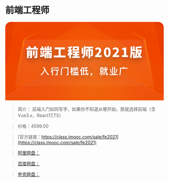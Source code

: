 # 前端工程师

![img](../../assets/60b5cd5e0973fa4b06960344.jpg)

> 简介： 前端入门如同写字，如果你不知道从哪开始，那就选择前端（含Vue3.x，React17,TS）

> 价格：4599.00

> [官方链接：https://class.imooc.com/sale/fe2021](https://class.imooc.com/sale/fe2021)

> [阿里网盘：]()

> [百度网盘：]()

> [夸克网盘：]()
